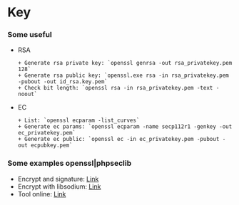 # Key

### Some useful 
+ RSA
    ```
    + Generate rsa private key: `openssl genrsa -out rsa_privatekey.pem 128`
    + Generate rsa public key: `openssl.exe rsa -in rsa_privatekey.pem -pubout -out id_rsa.key.pem`
    + Check bit length: `openssl rsa -in rsa_privatekey.pem -text -noout`
    ```
+ EC
    ```
    + List: `openssl ecparam -list_curves`
    + Generate ec params: `openssl ecparam -name secp112r1 -genkey -out ec_privatekey.pem`
    + Generate ec public: `openssl ec -in ec_privatekey.pem -pubout -out ecpubkey.pem`
    ```  

### Some examples openssl|phpseclib
+ Encrypt and signature: [Link][1]
+ Encrypt with libsodium: [Link][3]
+ Tool online: [Link][4]

[1]: https://hotexamples.com/examples/phpseclib.crypt/Hash/-/php-hash-class-examples.html
[2]: http://phpseclib.sourceforge.net/rsa/intro.html
[3]: https://github.com/discordrb/discordrb/wiki/Installing-libsodium
[4]: https://8gwifi.org/hmacgen.jsp
[5]: http://certificate.fyicenter.com/2032_OpenSSL_rsautl_data_too_large_for_key_size_Error.html